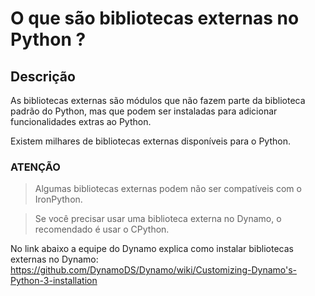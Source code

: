 # O que são bibliotecas externas no Python ?

## Descrição

As bibliotecas externas são módulos que não fazem parte da biblioteca padrão do Python, mas que podem ser instaladas 
para adicionar funcionalidades extras ao Python.

Existem milhares de bibliotecas externas disponíveis para o Python.

### ATENÇÃO

> Algumas bibliotecas externas podem não ser compatíveis com o IronPython. 

> Se você precisar usar uma biblioteca externa no Dynamo, o recomendado é usar o CPython.

No link abaixo a equipe do Dynamo explica como instalar bibliotecas externas no Dynamo:
https://github.com/DynamoDS/Dynamo/wiki/Customizing-Dynamo's-Python-3-installation